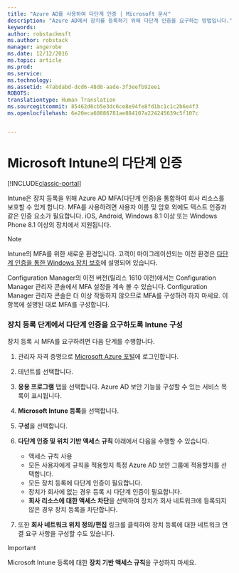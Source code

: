 ```yaml
---
title: "Azure AD를 사용하여 다단계 인증 | Microsoft 문서"
description: "Azure AD에서 장치를 등록하기 위해 다단계 인증을 요구하는 방법입니다."
keywords: 
author: robstackmsft
ms.author: robstack
manager: angerobe
ms.date: 12/12/2016
ms.topic: article
ms.prod: 
ms.service: 
ms.technology: 
ms.assetid: 47abdabd-dcd6-48d8-aade-3f3eefb92ee1
ROBOTS: 
translationtype: Human Translation
ms.sourcegitcommit: 85462d6cb5e3dc6ce8e94fe8fd1bc1c1c2b6e4f3
ms.openlocfilehash: 6e20eca60886781ae884107a224245639c5f107c


---
```


# <a name="multi-factor-authentication-for-microsoft-intune"></a>Microsoft Intune의 다단계 인증

[!INCLUDE[classic-portal](../includes/classic-portal.md)]

Intune은 장치 등록을 위해 Azure AD MFA(다단계 인증)을 통합하여 회사 리소스를 보호할 수 있게 합니다. MFA를 사용하려면 사용자 이름 및 암호 외에도 텍스트 인증과 같은 인증 요소가 필요합니다. iOS, Android, Windows 8.1 이상 또는 Windows Phone 8.1 이상의 장치에서 지원됩니다.

> [!NOTE]
>
> Intune의 MFA를 위한 새로운 환경입니다. 고객이 마이그레이션되는 이전 환경은 [다단계 인증을 통한 Windows 장치 보호](protect-windows-devices-with-multi-factor-authentication.md)에 설명되어 있습니다.
>
> Configuration Manager의 이전 버전(릴리스 1610 이전)에서는 Configuration Manager 관리자 콘솔에서 MFA 설정을 계속 볼 수 있습니다. Configuration Manager 관리자 콘솔은 더 이상 작동하지 않으므로 MFA를 구성하려 하지 마세요. 이 항목에 설명된 대로 MFA를 구성합니다.

### <a name="configuring-intune-to-require-multi-factor-authentication-at-device-enrollment"></a>장치 등록 단계에서 다단계 인증을 요구하도록 Intune 구성
장치 등록 시 MFA를 요구하려면 다음 단계를 수행합니다.

1. 관리자 자격 증명으로 [Microsoft Azure 포털](https://manage.windowsazure.com)에 로그인합니다.
2. 테넌트를 선택합니다.
2. **응용 프로그램** 탭을 선택합니다. Azure AD 보안 기능을 구성할 수 있는 서비스 목록이 표시됩니다.
3. **Microsoft Intune 등록**을 선택합니다.
4. **구성**을 선택합니다. 
5. **다단계 인증 및 위치 기반 액세스 규칙** 아래에서 다음을 수행할 수 있습니다.
    
    -  액세스 규칙 사용
    -  모든 사용자에게 규칙을 적용할지 특정 Azure AD 보안 그룹에 적용할지를 선택합니다.
    -  모든 장치 등록에 다단계 인증이 필요합니다.
    -  장치가 회사에 없는 경우 등록 시 다단계 인증이 필요합니다.
    -  **회사 리소스에 대한 액세스 차단**을 선택하여 장치가 회사 네트워크에 등록되지 않은 경우 장치 등록을 차단합니다. 
4. 또한 **회사 네트워크 위치 정의/편집** 링크를 클릭하여 장치 등록에 대한 네트워크 연결 요구 사항을 구성할 수도 있습니다.

> [!IMPORTANT]
> 
> Microsoft Intune 등록에 대한 **장치 기반 액세스 규칙**을 구성하지 마세요.



<!--HONumber=Dec16_HO3-->


